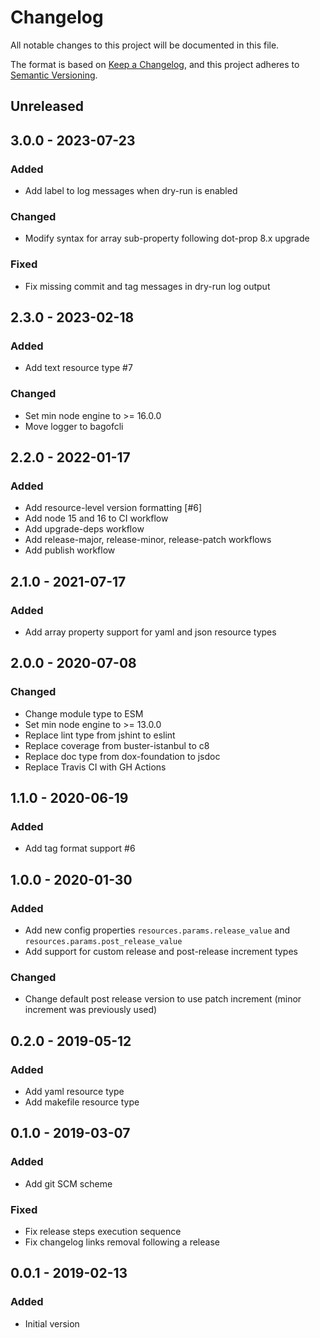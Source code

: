 # Changelog

All notable changes to this project will be documented in this file.

The format is based on [Keep a Changelog](https://keepachangelog.com/en/1.0.0/),
and this project adheres to [Semantic Versioning](https://semver.org/spec/v2.0.0.html).

## Unreleased

## 3.0.0 - 2023-07-23
### Added
- Add label to log messages when dry-run is enabled

### Changed
- Modify syntax for array sub-property following dot-prop 8.x upgrade

### Fixed
- Fix missing commit and tag messages in dry-run log output

## 2.3.0 - 2023-02-18
### Added
- Add text resource type #7

### Changed
- Set min node engine to >= 16.0.0
- Move logger to bagofcli

## 2.2.0 - 2022-01-17
### Added
- Add resource-level version formatting [#6]
- Add node 15 and 16 to CI workflow
- Add upgrade-deps workflow
- Add release-major, release-minor, release-patch workflows
- Add publish workflow

## 2.1.0 - 2021-07-17
### Added
- Add array property support for yaml and json resource types

## 2.0.0 - 2020-07-08
### Changed
- Change module type to ESM
- Set min node engine to >= 13.0.0
- Replace lint type from jshint to eslint
- Replace coverage from buster-istanbul to c8
- Replace doc type from dox-foundation to jsdoc
- Replace Travis CI with GH Actions

## 1.1.0 - 2020-06-19
### Added
- Add tag format support #6

## 1.0.0 - 2020-01-30
### Added
- Add new config properties `resources.params.release_value` and `resources.params.post_release_value`
- Add support for custom release and post-release increment types

### Changed
- Change default post release version to use patch increment (minor increment was previously used)

## 0.2.0 - 2019-05-12
### Added
- Add yaml resource type
- Add makefile resource type

## 0.1.0 - 2019-03-07
### Added
- Add git SCM scheme

### Fixed
- Fix release steps execution sequence
- Fix changelog links removal following a release

## 0.0.1 - 2019-02-13
### Added
- Initial version
